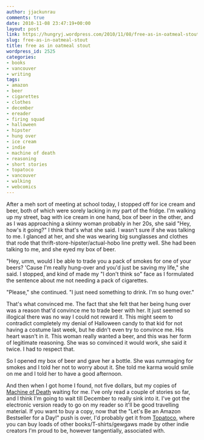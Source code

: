 ```yaml
---
author: jjackunrau
comments: true
date: 2010-11-08 23:47:19+00:00
layout: post
link: https://hungryj.wordpress.com/2010/11/08/free-as-in-oatmeal-stout/
slug: free-as-in-oatmeal-stout
title: free as in oatmeal stout
wordpress_id: 2525
categories:
- books
- vancouver
- writing
tags:
- amazon
- beer
- cigarettes
- clothes
- december
- ereader
- firing squad
- halloween
- hipster
- hung over
- ice cream
- indie
- machine of death
- reasoning
- short stories
- topatoco
- vancouver
- walking
- webcomics
---
```


After a meh sort of meeting at school today, I stopped off for ice cream and beer, both of which were sorely lacking in my part of the fridge. I'm walking up my street, bag with ice cream in one hand, box of beer in the other, and as I was approaching a skinny woman probably in her 20s, she said "Hey, how's it going?" I think that's what she said. I wasn't sure if she was talking to me. I glanced at her, and she was wearing big sunglasses and clothes that rode that thrift-store-hipster/actual-hobo line pretty well. She had been talking to me, and she eyed my box of beer. 

"Hey, umm, would I be able to trade you a pack of smokes for one of your beers? 'Cause I'm really hung-over and you'd just be saving my life," she said. I stopped, and kind of made my "I don't think so" face as I formulated the sentence about me not needing a pack of cigarettes.

"Please," she continued. "I just need something to drink. I'm so hung over."

That's what convinced me. The fact that she felt that her being hung over was a reason that'd convince me to trade beer with her. It just seemed so illogical there was no way I could not reward it. This might seem to contradict completely my denial of Halloween candy to that kid for not having a costume last week, but he didn't even try to convince me. His heart wasn't in it. This woman really wanted a beer, and this was her form of legitimate reasoning. She was so convinced it would work, she said it twice. I had to respect that. 

So I opened my box of beer and gave her a bottle. She was rummaging for smokes and I told her not to worry about it. She told me karma would smile on me and I told her to have a good afternoon.

And then when I got home I found, not five dollars, but my copies of [Machine of Death](http://machineofdeath.net/a/) waiting for me. I've only read a couple of stories so far, and I think I'm going to wait till December to really sink into it. I've got the electronic version ready to go on my reader so it'll be good travelling material. If you want to buy a copy, now that the "Let's Be an Amazon Bestseller for a Day!" push is over, I'd probably get it from [Topatoco](http://www.topatoco.com/merchant.mvc?Screen=PROD&Store_Code=TO&Product_Code=WON-MACHINEOFDEATH&Category_Code=BOOKS-PROSE), where you can buy loads of other books/T-shirts/gewgaws made by other indie creators I'm proud to be, however tangentially, associated with.
